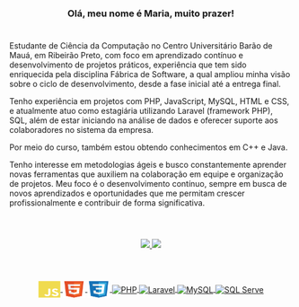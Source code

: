 <h3 align="center">Olá, meu nome é Maria, muito prazer!</h3>


#

Estudante de Ciência da Computação no Centro Universitário Barão de Mauá, em Ribeirão Preto, com foco em aprendizado contínuo e desenvolvimento de projetos práticos, experiência que tem sido enriquecida pela disciplina Fábrica de Software, a qual ampliou minha visão sobre o ciclo de desenvolvimento, desde a fase inicial até a entrega final.

Tenho experiência em projetos com PHP, JavaScript, MySQL, HTML e CSS, e atualmente atuo como estagiária utilizando Laravel (framework PHP), SQL, além de estar iniciando na análise de dados e oferecer suporte aos colaboradores no sistema da empresa.

Por meio do curso, também estou obtendo conhecimentos em C++ e Java.

Tenho interesse em metodologias ágeis e busco constantemente aprender novas ferramentas que auxiliem na colaboração em equipe e organização de projetos. Meu foco é o desenvolvimento contínuo, sempre em busca de novos aprendizados e oportunidades que me permitam crescer profissionalmente e contribuir de forma significativa. 


#


<div align="center">
  <a href="https://github.com/maria-martins004">
  <div>
    <br>
    <img  height="180em" src="https://github-readme-stats.vercel.app/api?username=maria-martins004&show_icons=true&theme=prussian&include_all_commits-true&count_private=true"/>
    <img   height="180em" src="https://github-readme-stats.vercel.app/api/top-langs/?username=maria-martins004&layout=compact&langs_count=16&theme=prussian"/> 
  </div>
</div>

    
 #


<div align="center"style="display: inline_block"><br>
  <img align="center" alt="Js" height="30" width="40" src="https://raw.githubusercontent.com/devicons/devicon/master/icons/javascript/javascript-plain.svg">
  <img align="center" alt="HTML" height="30" width="40" src="https://raw.githubusercontent.com/devicons/devicon/master/icons/html5/html5-original.svg">
  <img align="center" alt="CSS" height="30" width="40" src="https://raw.githubusercontent.com/devicons/devicon/master/icons/css3/css3-original.svg">
  <img align="center" alt="PHP" height="30" width="40" src="https://www.php.net/images/logos/new-php-logo.svg">
  <img align="center" alt="Laravel" height="30" width="40" src="https://cdn.worldvectorlogo.com/logos/laravel-2.svg"/> 
  <img align="center" alt="MySQL" height="30" width="40" src="https://cdn.jsdelivr.net/gh/devicons/devicon/icons/mysql/mysql-original.svg"/>
  <!-- <img align="center" alt="Java" height="30" width="40" src="https://raw.githubusercontent.com/devicons/devicon/master/icons/java/java-original.svg"/>  -->
  <!-- <img align="center" alt="C++" height="30" width="40" src="https://raw.githubusercontent.com/devicons/devicon/master/icons/cplusplus/cplusplus-original.svg"/>  -->
  <img align="center" alt="SQL Serve" height="30" width="40" src="https://www.svgrepo.com/show/303229/microsoft-sql-server-logo.svg"/> 
  <!-- <img align="center" alt="Power BI" height="30" width="40" src="https://raw.githubusercontent.com/microsoft/PowerBI-Icons/main/SVG/Power-BI.svg"/>  -->
  <!-- <img align="center" alt="Git" height="30" width="40" src="https://raw.githubusercontent.com/devicons/devicon/master/icons/git/git-original.svg"/>  --> 
</div> 

 


<!--   <img align="center" alt="Laravel" height="30" width="40" src="https://cdn.worldvectorlogo.com/logos/laravel-2.svg"> -->
<!--   <img align="center" alt="Csharp" height="30" width="40" src="https://raw.githubusercontent.com/devicons/devicon/master/icons/csharp/csharp-original.svg"> -->
<!-- height="25" alt="c logo"   -->
<!--  height="25" alt="mysql logo -->
<!--   <img width="8" /> -->
<!-- <picture align="center">
  <source media="(prefers-color-scheme: dark)" srcset="https://raw.githubusercontent.com/maria-martins004/maria-martins004/output/github-contribution-grid-snake-dark.svg">
  <source media="(prefers-color-scheme: dark)" srcset="https://raw.githubusercontent.com/maria-martins004/maria-martins004/output/github-contribution-grid-snake-dark.svg">
  <img align="center" alt="github contribution grid snake animation" src="https://raw.githubusercontent.com/maria-martins004/maria-martins004/output/github-contribution-grid-snake.svg">
</picture> -->
